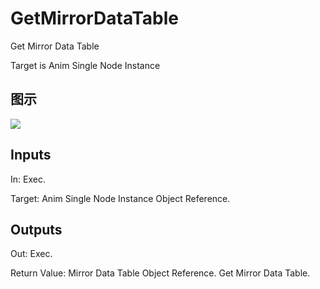 # GetMirrorDataTable

Get Mirror Data Table

Target is Anim Single Node Instance

## 图示

![]($-20221218-17495250.png)

## Inputs

In: Exec.

Target: Anim Single Node Instance Object Reference.  

## Outputs

Out: Exec.

Return Value: Mirror Data Table Object Reference. Get Mirror Data Table.

